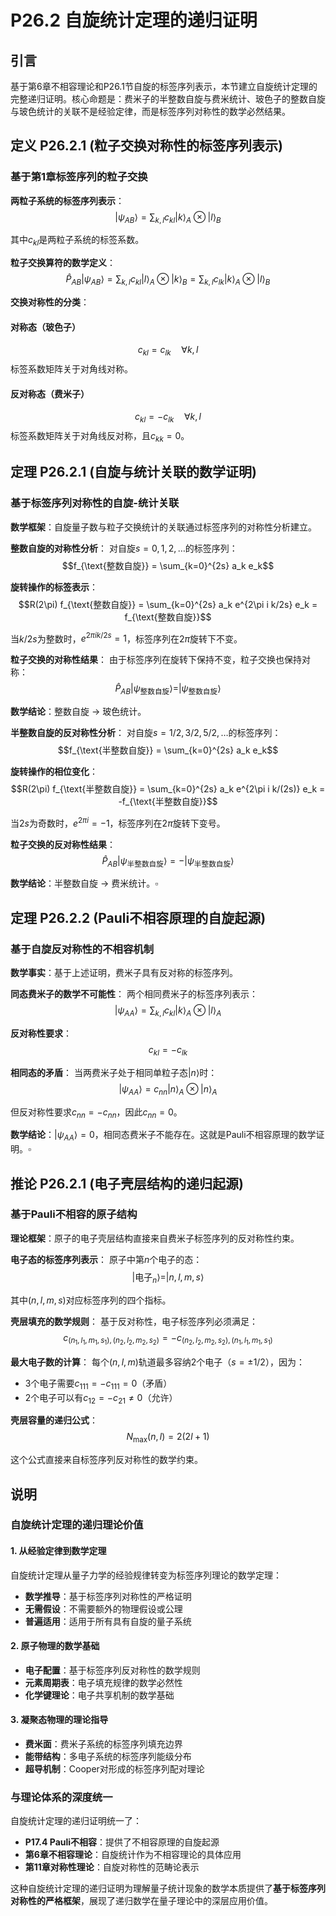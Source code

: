 # P26.2 自旋统计定理的递归证明

## 引言

基于第6章不相容理论和P26.1节自旋的标签序列表示，本节建立自旋统计定理的完整递归证明。核心命题是：费米子的半整数自旋与费米统计、玻色子的整数自旋与玻色统计的关联不是经验定律，而是标签序列对称性的数学必然结果。

## 定义 P26.2.1 (粒子交换对称性的标签序列表示)

### 基于第1章标签序列的粒子交换

**两粒子系统的标签序列表示**：
$$|\psi_{AB}\rangle = \sum_{k,l} c_{kl} |k\rangle_A \otimes |l\rangle_B$$

其中$c_{kl}$是两粒子系统的标签系数。

**粒子交换算符的数学定义**：
$$\hat{P}_{AB} |\psi_{AB}\rangle = \sum_{k,l} c_{kl} |l\rangle_A \otimes |k\rangle_B = \sum_{k,l} c_{lk} |k\rangle_A \otimes |l\rangle_B$$

**交换对称性的分类**：

#### **对称态（玻色子）**
$$c_{kl} = c_{lk} \quad \forall k,l$$
标签系数矩阵关于对角线对称。

#### **反对称态（费米子）**  
$$c_{kl} = -c_{lk} \quad \forall k,l$$
标签系数矩阵关于对角线反对称，且$c_{kk} = 0$。

## 定理 P26.2.1 (自旋与统计关联的数学证明)

### 基于标签序列对称性的自旋-统计关联

**数学框架**：自旋量子数与粒子交换统计的关联通过标签序列的对称性分析建立。

**整数自旋的对称性分析**：
对自旋$s = 0, 1, 2, \ldots$的标签序列：
$$f_{\text{整数自旋}} = \sum_{k=0}^{2s} a_k e_k$$

**旋转操作的标签表示**：
$$R(2\pi) f_{\text{整数自旋}} = \sum_{k=0}^{2s} a_k e^{2\pi i k/2s} e_k = f_{\text{整数自旋}}$$

当$k/2s$为整数时，$e^{2\pi i k/2s} = 1$，标签序列在$2\pi$旋转下不变。

**粒子交换的对称性结果**：
由于标签序列在旋转下保持不变，粒子交换也保持对称：
$$\hat{P}_{AB} |\psi_{\text{整数自旋}}\rangle = |\psi_{\text{整数自旋}}\rangle$$

**数学结论**：整数自旋 → 玻色统计。

**半整数自旋的反对称性分析**：
对自旋$s = 1/2, 3/2, 5/2, \ldots$的标签序列：
$$f_{\text{半整数自旋}} = \sum_{k=0}^{2s} a_k e_k$$

**旋转操作的相位变化**：
$$R(2\pi) f_{\text{半整数自旋}} = \sum_{k=0}^{2s} a_k e^{2\pi i k/(2s)} e_k = -f_{\text{半整数自旋}}$$

当$2s$为奇数时，$e^{2\pi i} = -1$，标签序列在$2\pi$旋转下变号。

**粒子交换的反对称性结果**：
$$\hat{P}_{AB} |\psi_{\text{半整数自旋}}\rangle = -|\psi_{\text{半整数自旋}}\rangle$$

**数学结论**：半整数自旋 → 费米统计。$\square$

## 定理 P26.2.2 (Pauli不相容原理的自旋起源)

### 基于自旋反对称性的不相容机制

**数学事实**：基于上述证明，费米子具有反对称的标签序列。

**同态费米子的数学不可能性**：
两个相同费米子的标签序列表示：
$$|\psi_{AA}\rangle = \sum_{k,l} c_{kl} |k\rangle_A \otimes |l\rangle_A$$

**反对称性要求**：
$$c_{kl} = -c_{lk}$$

**相同态的矛盾**：
当两费米子处于相同单粒子态$|n\rangle$时：
$$|\psi_{AA}\rangle = c_{nn} |n\rangle_A \otimes |n\rangle_A$$

但反对称性要求$c_{nn} = -c_{nn}$，因此$c_{nn} = 0$。

**数学结论**：$|\psi_{AA}\rangle = 0$，相同态费米子不能存在。这就是Pauli不相容原理的数学证明。$\square$

## 推论 P26.2.1 (电子壳层结构的递归起源)

### 基于Pauli不相容的原子结构

**理论框架**：原子的电子壳层结构直接来自费米子标签序列的反对称性约束。

**电子态的标签序列表示**：
原子中第$n$个电子的态：
$$|\text{电子}_n\rangle = |n, l, m, s\rangle$$

其中$(n, l, m, s)$对应标签序列的四个指标。

**壳层填充的数学规则**：
基于反对称性，电子标签序列必须满足：
$$c_{(n_1,l_1,m_1,s_1),(n_2,l_2,m_2,s_2)} = -c_{(n_2,l_2,m_2,s_2),(n_1,l_1,m_1,s_1)}$$

**最大电子数的计算**：
每个$(n,l,m)$轨道最多容纳2个电子（$s = \pm 1/2$），因为：
- 3个电子需要$c_{111} = -c_{111} = 0$（矛盾）
- 2个电子可以有$c_{12} = -c_{21} \neq 0$（允许）

**壳层容量的递归公式**：
$$N_{\max}(n,l) = 2(2l+1)$$

这个公式直接来自标签序列反对称性的数学约束。

## 说明

### **自旋统计定理的递归理论价值**

#### **1. 从经验定律到数学定理**
自旋统计定理从量子力学的经验规律转变为标签序列理论的数学定理：
- **数学推导**：基于标签序列对称性的严格证明
- **无需假设**：不需要额外的物理假设或公理
- **普遍适用**：适用于所有具有自旋的量子系统

#### **2. 原子物理的数学基础**
- **电子配置**：基于标签序列反对称性的数学规则
- **元素周期表**：电子填充规律的数学必然性
- **化学键理论**：电子共享机制的数学基础

#### **3. 凝聚态物理的理论指导**
- **费米面**：费米子系统的标签序列填充边界
- **能带结构**：多电子系统的标签序列能级分布
- **超导机制**：Cooper对形成的标签序列配对理论

### **与理论体系的深度统一**

自旋统计定理的递归证明统一了：
- **P17.4 Pauli不相容**：提供了不相容原理的自旋起源
- **第6章不相容理论**：自旋统计作为不相容理论的具体应用
- **第11章对称性理论**：自旋对称性的范畴论表示

这种自旋统计定理的递归证明为理解量子统计现象的数学本质提供了**基于标签序列对称性的严格框架**，展现了递归数学在量子理论中的深层应用价值。